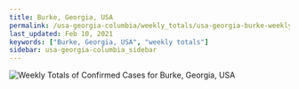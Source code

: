 ```yaml
---
title: Burke, Georgia, USA
permalink: /usa-georgia-columbia/weekly_totals/usa-georgia-burke-weekly_totals.html
last_updated: Feb 10, 2021
keywords: ["Burke, Georgia, USA", "weekly totals"]
sidebar: usa-georgia-columbia_sidebar
---
```


![Weekly Totals of Confirmed Cases for Burke, Georgia, USA](/covid_tracker/images/graphs/usa-georgia-burke-weekly_totals_graph.png)
